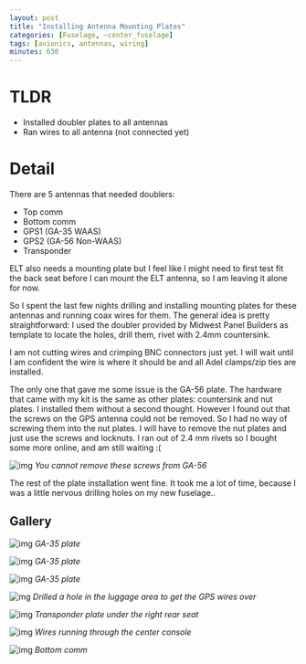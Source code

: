 ```yaml
---
layout: post
title: "Installing Antenna Mounting Plates"
categories: [Fuselage, ~center_fuselage]
tags: [avionics, antennas, wiring]
minutes: 630
---
```


# TLDR

- Installed doubler plates to all antennas
- Ran wires to all antenna (not connected yet)

# Detail

There are 5 antennas that needed doublers:

- Top comm
- Bottom comm
- GPS1 (GA-35 WAAS)
- GPS2 (GA-56 Non-WAAS)
- Transponder

ELT also needs a mounting plate but I feel like I might need to first test fit the back seat before I can mount the ELT antenna, so I am leaving it alone for now.

So I spent the last few nights drilling and installing mounting plates for these antennas and running coax wires for them. The general idea is pretty straightforward: I used the doubler provided by Midwest Panel Builders as template to locate the holes, drill them, rivet with 2.4mm countersink.

I am not cutting wires and crimping BNC connectors just yet. I will wait until I am confident the wire is where it should be and all Adel clamps/zip ties are installed.

The only one that gave me some issue is the GA-56 plate. The hardware that came with my kit is the same as other plates: countersink and nut plates. I installed them without a second thought. However I found out that the screws on the GPS antenna could not be removed. So I had no way of screwing them into the nut plates. I will have to remove the nut plates and just use the screws and locknuts. I ran out of 2.4 mm rivets so I bought some more online, and am still waiting :(

![img](https://lh3.googleusercontent.com/pw/AP1GczPTbVZ82nTYJg7qKogADnRvEW9NjEvqFmZQiBN0148udHcPu2JIWM5L3K8ngfQB7b2oEq81fK7KV1EQ8ekohvbVAbv6DsCn6f6fF4bbBHPiYC1OOqzs32zKRYYnif-vaB36V1Inm4TsEM4_wJXCkM13Iw=w3836-h2888-s-no-gm?authuser=3)
_You cannot remove these screws from GA-56_

The rest of the plate installation went fine. It took me a lot of time, because I was a little nervous drilling holes on my new fuselage..

## Gallery

![img](https://lh3.googleusercontent.com/pw/AP1GczMdSurgq5kZTsRMZujsjvvQhc9-L2eNbKmAyhgG8jrtwd_TrMTML1DhURLFCQahTQId5aIbU6DdoIl2DxUU_BK4jP9DRnS1j77zeGpMX6qIoeRWw1LpqI_muMbqvOdJ96yY58jR8szwMNjL66PtTs6qYw=w3836-h2888-s-no-gm?authuser=3)
_GA-35 plate_

![img](https://lh3.googleusercontent.com/pw/AP1GczOOoX8l5isGRn4sjvr2aVXv2lMTWW-wGBmUIbkoYw7X8NYY6fl5DdEsg34IPs9reqeXkJ8y3mwzJA9A5xBx7x_ylHOY-Sv8SiXSqkZ4BSIsHtcNrCzGP_SiVPWicU2JCxGys60O7e63k2D1d80RoGpQSw=w3836-h2888-s-no-gm?authuser=3)
_GA-35 plate_

![img](https://lh3.googleusercontent.com/pw/AP1GczOT3DW3y0R-cd7Qm-C3j-9hNmRM_-I9-0zDr3KjEDVH62JbR-lzEB1w3ulIJnVPocSgawmoHJLlB1znFCZOIfmXCMAwMwABNirGDd2pvcknhwFJq5K81y8s9VP5uJJprPLrKvPIkkc2Ur1HWZVOxMzuoA=w3836-h2888-s-no-gm?authuser=3)
_GA-35 plate_

![mg](https://lh3.googleusercontent.com/pw/AP1GczOOPG7oVZOSJ0WlGH9lrZzC02Ru4tlVInCinS-nVi8JimHdgA0OACzigv-RkPSQ07G0-tr26iKG2fq1NIEQXK5nrzJNoIkmr7561SzkebYD45CvxSjmyBKpF3ncPC9vIHOwV98HpUmGmNbK--Z4T-0LqA=w2174-h2888-s-no-gm?authuser=3)
_Drilled a hole in the luggage area to get the GPS wires over_

![img](https://lh3.googleusercontent.com/pw/AP1GczOSThUKDjWvFEQBNJV6vepkxq5x5i83i9QIv0AQP7MFl5V0QKgj5GogU21ivYXKw4DEGjE89GNanJXn_iT1ebAMU2K6FGcHtdO1S33FpQY0kaLftkZAiDa8goLFrkCJozbvbS41nw7BOpxZhYy5sOt8CA=w3836-h2888-s-no-gm?authuser=3)
_Transponder plate under the right rear seat_

![img](https://lh3.googleusercontent.com/pw/AP1GczP4ZL23vh_9ziyt0PmQs6OGwUg9QpzRefAD6g2XcwAMtT68Yzwa0T9JkxSvl6YR9MQwK8FJv-NVld26KmeLDucYp4aMHuF_PFSflPyRYTawanjbKNq_SbypyQqccrxhS7saOjF6iNZQSDEdQuu8XLF-BA=w2174-h2888-s-no-gm?authuser=3)
_Wires running through the center console_

![img](https://lh3.googleusercontent.com/pw/AP1GczNCNtW8510YNThhqDQeOpxusLXUMcxc4Pni0p_rYU_kKFikQSRh-P2i5RiblgoobHF5oItwgy1Y7aXV35W2zES6nIrrQjTNpH2oD8H-PbaPd-gjiMvaWCJX1pa4vLB462gky3cjCWe14scuBXe_5Vsi3w=w3648-h2736-s-no-gm?authuser=3)
_Bottom comm_
